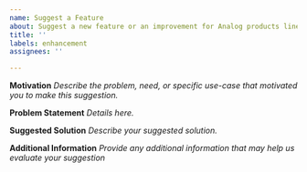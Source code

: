 ```yaml
---
name: Suggest a Feature
about: Suggest a new feature or an improvement for Analog products lines
title: ''
labels: enhancement
assignees: ''

---
```


**Motivation**
*Describe the problem, need, or specific use-case that motivated you to make this suggestion.*

**Problem Statement**
*Details here.*

**Suggested Solution**
*Describe your suggested solution.*

**Additional Information**
*Provide any additional information that may help us evaluate your suggestion*
